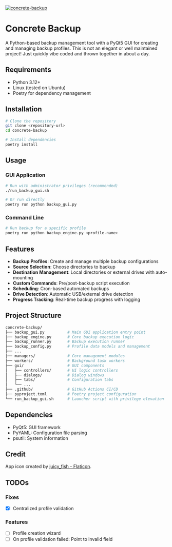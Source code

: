 [![concrete-backup](https://snapcraft.io/concrete-backup/badge.svg)](https://snapcraft.io/concrete-backup)

# Concrete Backup

A Python-based backup management tool with a PyQt5 GUI for creating and managing backup profiles. This is not an elegant or well maintained project! Just quickly vibe coded and thrown together in about a day.

## Requirements

- Python 3.12+
- Linux (tested on Ubuntu)
- Poetry for dependency management

## Installation

```bash
# Clone the repository
git clone <repository-url>
cd concrete-backup

# Install dependencies
poetry install
```

## Usage

### GUI Application

```bash
# Run with administrator privileges (recommended)
./run_backup_gui.sh

# Or run directly
poetry run python backup_gui.py
```

### Command Line

```bash
# Run backup for a specific profile
poetry run python backup_engine.py <profile-name>
```

## Features

- **Backup Profiles**: Create and manage multiple backup configurations
- **Source Selection**: Choose directories to backup
- **Destination Management**: Local directories or external drives with auto-mounting
- **Custom Commands**: Pre/post-backup script execution  
- **Scheduling**: Cron-based automated backups
- **Drive Detection**: Automatic USB/external drive detection
- **Progress Tracking**: Real-time backup progress with logging

## Project Structure

```bash
concrete-backup/
├── backup_gui.py          # Main GUI application entry point
├── backup_engine.py       # Core backup execution logic
├── backup_runner.py       # Backup execution runner
├── backup_config.py       # Profile data models and management
├── ...
├── managers/              # Core management modules
├── workers/               # Background task workers
├── gui/                   # GUI components
│   ├── controllers/       # UI logic controllers
│   ├── dialogs/           # Dialog windows
│   ├── tabs/              # Configuration tabs
│   └── ...
├── .github/               # GitHub Actions CI/CD
├── pyproject.toml         # Poetry project configuration
└── run_backup_gui.sh      # Launcher script with privilege elevation
```

## Dependencies

- PyQt5: GUI framework
- PyYAML: Configuration file parsing
- psutil: System information

## Credit
App icon created by [juicy_fish - Flaticon](https://www.flaticon.com/free-icons/firewall).

## TODOs
### Fixes
- [x] Centralized profile validation

### Features
- [ ] Profile creation wizard
- [ ] On profile validation failed: Point to invalid field
